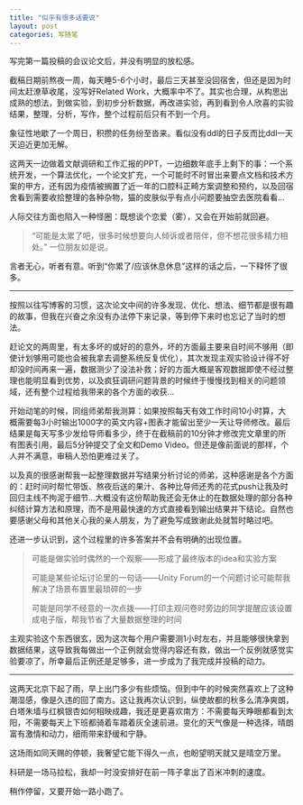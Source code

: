 ```yaml
---
title: "似乎有很多话要说"
layout: post
categories: 写随笔
---
```


写完第一篇投稿的会议论文后，并没有明显的放松感。

<!-- more -->

截稿日期前熬夜一周，每天睡5-6个小时，最后三天甚至没回宿舍，但还是因为时间太赶潦草收尾，没写好Related Work，大概率中不了。其实也合理，从构思出成熟的想法，到做实验，到初步分析数据，再改进实验，再到看到令人欣喜的实验结果，整理，分析，写作，整个过程前后只有不到一个月。

象征性地歇了一个周日，积攒的任务纷至沓来。看似没有ddl的日子反而比ddl一天天迫近更加无解。

这两天一边做着文献调研和工作汇报的PPT，一边细数年底手上剩下的事：一个系统开发，一个算法优化，一个论文扩充，一个可能时不时冒出来要点文档和技术方案的甲方，还有因为疫情被搁置了近一年的口腔科正畸方案调整和预约，以及回宿舍看到需要收拾整理的各种杂物，猫的皮肤似乎有点小问题要抽空去医院看看...

人际交往方面也陷入一种怪圈：既想谈个恋爱（雾），又会在开始前就回避。

>  “可能是太累了吧，很多时候想要向人倾诉或者陪伴，但不想花很多精力相处。” 一位朋友如是说。

言者无心，听者有意。听到“你累了/应该休息休息”这样的话之后，一下释怀了很多。

---

按照以往写博客的习惯，这次论文中间的许多发现、优化、想法、细节都是很有趣的故事，但我在兴奋之余没有办法停下来记录，等到停下来时也忘记了当时的想法。

赶论文的两周里，有太多坏的或好的的意外，坏的方面最主要来自时间不够用（即使计划够用可能也会被我拿去调整系统反复优化），其次发现主观实验设计得不好却没时间再来一遍，数据测少了没法补救；好的方面大概是客观数据即使不经过整理也能明显看到优势，以及疯狂调研问题背景的时候终于慢慢找到相关的问题领域，还有整个过程给我带来的各个方面的收获…

开始动笔的时候，同组师弟帮我测算：如果按照每天有效工作时间10小时算，大概需要每3小时输出1000字的英文内容+图表才能留出至少一天让导师修改。最后结果是每天写多少发给导师看多少，终于在截稿前的10分钟才修改完文章里的所有图表引用，最后5分钟提交了全文和Demo Video。但还是像前面说的那样，个人并不满意，审稿人恐怕更难过关了。

以及真的很感谢帮我一起整理数据并写结果分析讨论的师弟，这种感谢是各个方面的：赶时间时帮忙带饭、熬夜后送的果汁、各种比导师还秀的花式push让我及时回归主线不拘泥于细节...大概没有这份帮助我还会无休止的在数据处理的部分各种纠结计算方法和原理，而不是用最快速的方式直接看到输出结果并下结论。自然也要感谢父母和其他关心我的亲人朋友，为了避免写成致谢此处就暂时略过吧。

还进一步认识到，这个过程里的许多答案并不会有明确的出现位置。

> 可能是做实验时偶然的一个观察——形成了最终版本的idea和实验方案
>
> 可能是某些论坛讨论里的一句话——Unity Forum的一个问题讨论可能帮我解决了场景布置里最琐碎的一步
>
> 可能是同学不经意的一次点拨——打印主观问卷时旁边的同学提醒应该设置成电子版，帮我节省了大量数据整理的时间

主观实验这个东西很玄，因为这次每个用户需要测1小时左右，并且能够很快拿到数据结果，这导致我每做出一个正例就会觉得内容还有救，做出一个反例就感觉实验要凉了，所幸最后正例还是足够多，进一步成为了我完成并投稿的动力。

---

这两天北京下起了雨，早上出门多少有些烦恼。但到中午的时候突然喜欢上了这种潮湿感，像是久违的回了南方。这让我再次认识到，纵使故都的秋多么清净爽朗，白塔朱墙与红枫银杏如何相映成趣，我还是更喜欢南方：不需要每天睁眼都看到太阳，不需要每天上下班都骑着车踏着灰全速前进。变化的天气像是一种选择，晴朗富有激情和动力，细雨带来舒缓和宁静。

这场雨如同天赐的停顿，我奢望它能下得久一点，也盼望明天就又是晴空万里。

科研是一场马拉松，我却一时没安排好在前一阵子拿出了百米冲刺的速度。

稍作停留，又要开始一路小跑了。